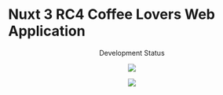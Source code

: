 # Nuxt 3 RC4 Coffee Lovers Web Application

<p align="center">Development Status</p>


<p align="center">
<img src="https://img.shields.io/github/license/ceodevforce/coffee-lovers?style=flat-square"/>
</p>

<p align="center"><img src="https://img.shields.io/github/commit-activity/w/ceodevforce/coffee-lovers?style=for-the-badge"/>